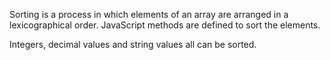 Sorting is a process in which elements of an array are arranged in a lexicographical order.  JavaScript methods are defined to sort the elements. 

Integers, decimal values and string values all can be sorted.
